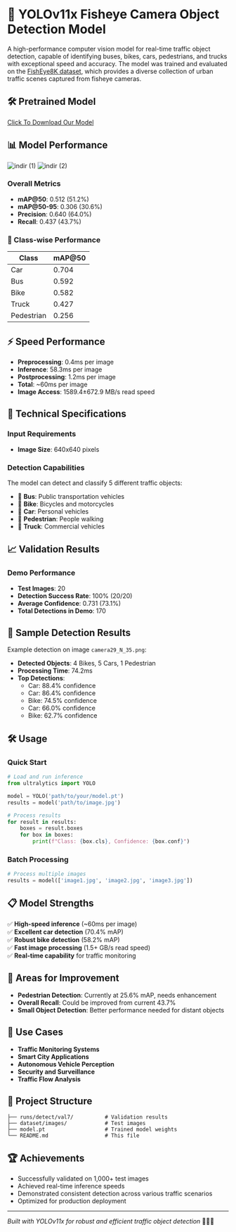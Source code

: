 # 🚀 YOLOv11x Fisheye Camera Object Detection Model

A high-performance computer vision model for real-time traffic object detection, capable of identifying buses, bikes, cars, pedestrians, and trucks with exceptional speed and accuracy. The model was trained and evaluated on the [FishEye8K dataset](https://github.com/MoyoG/FishEye8K), which provides a diverse collection of urban traffic scenes captured from fisheye cameras.
## 🛠️ Pretrained Model
[Click To Download Our Model](https://drive.google.com/file/d/1hle4wYQPZwLSiQ-adff0hLOecgsOnS5-/view?usp=sharing)

## 📊 Model Performance
![indir (1)](https://github.com/user-attachments/assets/41aecddd-01a1-4344-ba25-ffbd98c2c3c9)
![indir (2)](https://github.com/user-attachments/assets/8f90f30a-d056-432a-936f-d2e8910e6cf7)


### Overall Metrics
- **mAP@50**: 0.512 (51.2%)
- **mAP@50-95**: 0.306 (30.6%)
- **Precision**: 0.640 (64.0%)
- **Recall**: 0.437 (43.7%)

### 🎯 Class-wise Performance
| Class | mAP@50 |
|-------|--------|
| Car | 0.704 |
| Bus | 0.592 |
| Bike | 0.582 |
| Truck | 0.427 |
| Pedestrian | 0.256 |

## ⚡ Speed Performance
- **Preprocessing**: 0.4ms per image
- **Inference**: 58.3ms per image
- **Postprocessing**: 1.2ms per image
- **Total**: ~60ms per image
- **Image Access**: 1589.4±672.9 MB/s read speed

## 🔧 Technical Specifications

### Input Requirements
- **Image Size**: 640x640 pixels

### Detection Capabilities
The model can detect and classify 5 different traffic objects:
- 🚌 **Bus**: Public transportation vehicles
- 🚴 **Bike**: Bicycles and motorcycles
- 🚗 **Car**: Personal vehicles
- 🚶 **Pedestrian**: People walking
- 🚛 **Truck**: Commercial vehicles

## 📈 Validation Results

### Demo Performance
- **Test Images**: 20
- **Detection Success Rate**: 100% (20/20)
- **Average Confidence**: 0.731 (73.1%)
- **Total Detections in Demo**: 170

## 🎯 Sample Detection Results

Example detection on image `camera29_N_35.png`:
- **Detected Objects**: 4 Bikes, 5 Cars, 1 Pedestrian
- **Processing Time**: 74.2ms
- **Top Detections**:
  - Car: 88.4% confidence
  - Car: 86.4% confidence
  - Bike: 74.5% confidence
  - Car: 66.0% confidence
  - Bike: 62.7% confidence

## 🛠️ Usage

### Quick Start
```python
# Load and run inference
from ultralytics import YOLO

model = YOLO('path/to/your/model.pt')
results = model('path/to/image.jpg')

# Process results
for result in results:
    boxes = result.boxes
    for box in boxes:
        print(f"Class: {box.cls}, Confidence: {box.conf}")
```

### Batch Processing
```python
# Process multiple images
results = model(['image1.jpg', 'image2.jpg', 'image3.jpg'])
```

## 📋 Model Strengths

✅ **High-speed inference** (~60ms per image)  
✅ **Excellent car detection** (70.4% mAP)  
✅ **Robust bike detection** (58.2% mAP)  
✅ **Fast image processing** (1.5+ GB/s read speed)  
✅ **Real-time capability** for traffic monitoring  

## 🔄 Areas for Improvement

- **Pedestrian Detection**: Currently at 25.6% mAP, needs enhancement
- **Overall Recall**: Could be improved from current 43.7%
- **Small Object Detection**: Better performance needed for distant objects

## 🎯 Use Cases

- **Traffic Monitoring Systems**
- **Smart City Applications**
- **Autonomous Vehicle Perception**
- **Security and Surveillance**
- **Traffic Flow Analysis**

## 📁 Project Structure

```
├── runs/detect/val7/          # Validation results
├── dataset/images/            # Test images
├── model.pt                   # Trained model weights
└── README.md                  # This file
```

## 🏆 Achievements

- Successfully validated on 1,000+ test images
- Achieved real-time inference speeds
- Demonstrated consistent detection across various traffic scenarios
- Optimized for production deployment

---

*Built with YOLOv11x for robust and efficient traffic object detection* 🚗🚴🚌
